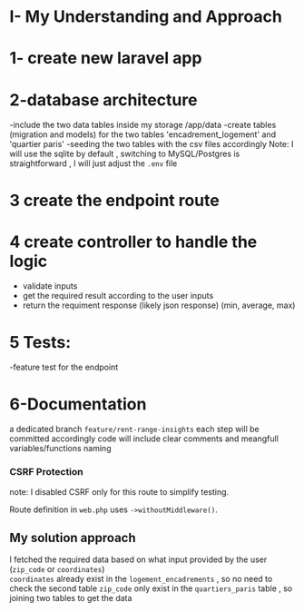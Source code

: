 # I- My Understanding and Approach

# 1- create new laravel app

# 2-database architecture

-include the two data tables inside my storage /app/data
-create tables (migration and models) for the two tables 'encadrement_logement' and 'quartier paris'
-seeding the two tables with the csv files accordingly
Note: I will use the sqlite by default , switching to MySQL/Postgres is straightforward , I will just adjust the `.env` file

# 3 create the endpoint route

# 4 create controller to handle the logic

-   validate inputs
-   get the required result according to the user inputs
-   return the requiment response (likely json response) (min, average, max)

# 5 Tests:

-feature test for the endpoint 

# 6-Documentation

a dedicated branch `feature/rent-range-insights`
each step will be committed accordingly
code will include clear comments and meangfull variables/functions naming

### CSRF Protection

note: I disabled  CSRF only for this route to simplify testing.

Route definition in `web.php` uses `->withoutMiddleware()`.


## My solution approach
I fetched the required data based on what input provided by the user (`zip_code` or `coordinates`)  
`coordinates` already exist in the   `logement_encadrements` , so no need to check the second table
`zip_code` only exist in the `quartiers_paris` table , so joining two tables to get the data
